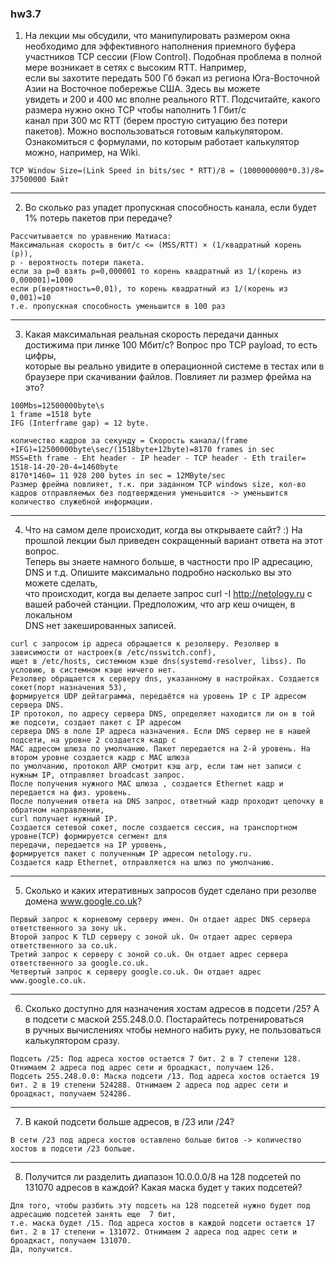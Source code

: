 ### hw3.7
1. На лекции мы обсудили, что манипулировать размером окна необходимо для эффективного наполнения приемного буфера  
участников TCP сессии (Flow Control). Подобная проблема в полной мере возникает в сетях с высоким RTT. Например,  
если вы захотите передать 500 Гб бэкап из региона Юга-Восточной Азии на Восточное побережье США. Здесь вы можете  
увидеть и 200 и 400 мс вполне реального RTT. Подсчитайте, какого размера нужно окно TCP чтобы наполнить 1 Гбит/с  
канал при 300 мс RTT (берем простую ситуацию без потери пакетов). Можно воспользоваться готовым калькулятором.  
Ознакомиться с формулами, по которым работает калькулятор можно, например, на Wiki.  
```
TCP Window Size=(Link Speed in bits/sec * RTT)/8 = (1000000000*0.3)/8= 37500000 Байт
```
---

2. Во сколько раз упадет пропускная способность канала, если будет 1% потерь пакетов при передаче?  
```
Рассчитывается по уравнению Матиаса: 
Максимальная скорость в бит/с <= (MSS/RTT) × (1/квадратный корень (p)),
p - вероятность потери пакета.
если за p=0 взять p=0,000001 то корень квадратный из 1/(корень из 0,000001)=1000
если p(вероятность=0,01), то корень квадратный из 1/(корень из 0,001)=10
т.е. пропускная способность уменьшится в 100 раз
```
---

3. Какая максимальная реальная скорость передачи данных достижима при линке 100 Мбит/с? Вопрос про TCP payload, то есть цифры,  
которые вы реально увидите в операционной системе в тестах или в браузере при скачивании файлов. Повлияет ли размер фрейма на это?  
```
100Mbs=12500000byte\s
1 frame =1518 byte
IFG (Interframe gap) = 12 byte.

количество кадров за секунду = Скорость канала/(frame +IFG)=12500000byte\sec/(1518byte+12byte)=8170 frames in sec
MSS=Eth frame - Eht header - IP header - TCP header - Eth trailer= 1518-14-20-20-4=1460byte
8170*1460= 11 928 200 bytes in sec = 12MByte/sec
Размер фрейма повлияет, т.к. при заданном TCP windows size, кол-во кадров отправляемых без подтверждения уменьшится -> уменьшится 
количество служебной информации.
```
---

4. Что на самом деле происходит, когда вы открываете сайт? :) На прошлой лекции был приведен сокращенный вариант ответа на этот вопрос.  
Теперь вы знаете намного больше, в частности про IP адресацию, DNS и т.д. Опишите максимально подробно насколько вы это можете сделать,  
что происходит, когда вы делаете запрос curl -I http://netology.ru с вашей рабочей станции. Предположим, что arp кеш очищен, в локальном  
DNS нет закешированных записей.  
```
curl с запросом ip адреса обращается к резолверу. Резолвер в зависимости от настроек(в /etc/nsswitch.conf),  
ищет в /etc/hosts, системном кэше dns(systemd-resolver, libss). По условию, в системном кэше ничего нет.  
Резолвер обращается к серверу dns, указанному в настройках. Создается сокет(порт назначения 53),  
формируется UDP дейтаграмма, передаётся на уровень IP с IP адресом сервера DNS.  
IP протокол, по адресу сервера DNS, определяет находится ли он в той же подсети, создает пакет с IP адресом  
сервера DNS в поле IP адреса назначения. Если DNS сервер не в нашей подсети, на уровне 2 создается кадр с  
MAC адресом шлюза по умолчанию. Пакет передается на 2-й уровень. На втором уровне создается кадр с MAC шлюза  
по умолчанию, протокол ARP смотрит кэш arp, если там нет записи с нужным IP, отправляет broadcast запрос.  
После получения нужного MAC шлюза , создается Ethernet кадр и передается на физ. уровень.  
После получения ответа на DNS запрос, ответный кадр проходит цепочку в обратном направлении,  
curl получает нужный IP.  
Создается сетевой сокет, после создается сессия, на транспортном уровне(TCP) формируется сегмент для  
передачи, передается на IP уровень,  
формируется пакет с полученным IP адресом netology.ru.  
Создается кадр Ethernet, отправляется на шлюз по умолчанию.  
```
---
5. Сколько и каких итеративных запросов будет сделано при резолве домена www.google.co.uk?  
```
Первый запрос к корневому серверу имен. Он отдает адрес DNS сервера ответственного за зону uk.  
Второй запрос К TLD серверу с зоной uk. Он отдает адрес сервера ответственного за co.uk.  
Третий запрос к серверу с зоной co.uk. Он отдает адрес сервера ответственного за google.co.uk.  
Четвертый запрос к серверу google.co.uk. Он отдает адрес www.google.co.uk.  
```
---

6. Сколько доступно для назначения хостам адресов в подсети /25? А в подсети с маской 255.248.0.0. Постарайтесь потренироваться  
в ручных вычислениях чтобы немного набить руку, не пользоваться калькулятором сразу.  
```
Подсеть /25: Под адреса хостов остается 7 бит. 2 в 7 степени 128. Отнимаем 2 адреса под адрес сети и броадкаст, получаем 126.
Подсеть 255.248.0.0: Маска подсети /13. Под адреса хостов остается 19 бит. 2 в 19 степени 524288. Отнимаем 2 адреса под адрес сети и 
броадкаст, получаем 524286.
```
---

7. В какой подсети больше адресов, в /23 или /24?  
```
В сети /23 под адреса хостов оставлено больше битов -> количество хостов в подсети /23 больше.  
```
---
8. Получится ли разделить диапазон 10.0.0.0/8 на 128 подсетей по 131070 адресов в каждой? Какая маска будет у таких подсетей?  
```
Для того, чтобы разбить эту подсеть на 128 подсетей нужно будет под адресацию подсетей занять еще  7 бит, 
т.е. маска будет /15. Под адреса хостов в каждой подсети остается 17 бит. 2 в 17 степени = 131072. Отнимаем 2 адреса под адрес сети и броадкаст, получаем 131070.
Да, получится.
```
